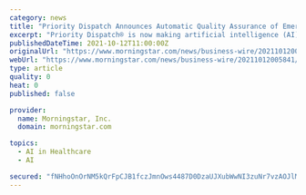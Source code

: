 ```yaml
---
category: news
title: "Priority Dispatch Announces Automatic Quality Assurance of Emergency Calls Through a Partnership With The Artificial Intelligence Company Corti.ai"
excerpt: "Priority Dispatch® is now making artificial intelligence (AI) available for the entire public safety industry through a game-changing partnership that will make manual call reviews a thing of the past."
publishedDateTime: 2021-10-12T11:00:00Z
originalUrl: "https://www.morningstar.com/news/business-wire/20211012005841/priority-dispatch-announces-automatic-quality-assurance-of-emergency-calls-through-a-partnership-with-the-artificial-intelligence-company-cortiai"
webUrl: "https://www.morningstar.com/news/business-wire/20211012005841/priority-dispatch-announces-automatic-quality-assurance-of-emergency-calls-through-a-partnership-with-the-artificial-intelligence-company-cortiai"
type: article
quality: 0
heat: 0
published: false

provider:
  name: Morningstar, Inc.
  domain: morningstar.com

topics:
  - AI in Healthcare
  - AI

secured: "fNHhoOnOrNM5kQrFpCJB1fczJmnOws4487D0DzaUJXubWwNI3zuNr7vzAOJlMo9B83rpV05rxLqLJF/a4D+k5zQ/oQuGkb7verjWgMjJeM0AJifnADbm4txE+zmUpUhKUZjcrKj1SphkHjz6DqJxGLvfW44JLcP/OiS66Z9F/n7dNzclrBkIWMmWoOm0X8Hhsi4mu/Gom9JKvafoHZ8ydAHoYlKrwaT5F85fak4ALXXflgemSiCaokb/tkDjn1wwlO0klvrWh7Ww9e7XnOPS7SrHhgtyT6rUb7j4TOUXayiCGxWsIRpA+TDlD846i6MSapGO/6FAIKoK/DWqUAREKjFRVEl5H12Wk10LrbI6aKs=;pFBMOtWLq1Xxx3hUCWwF9g=="
---
```


